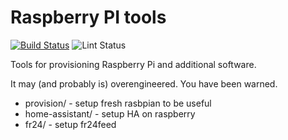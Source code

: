Raspberry PI tools
==================

[![Build Status](https://travis-ci.org/kpucynski/raspberry.svg?branch=master)](https://travis-ci.org/kpucynski/raspberry)
![Lint Status](https://github.com/kpucynski/raspberry/workflows/Ansible%20Lint/badge.svg)

Tools for provisioning Raspberry Pi and additional software.

It may (and probably is) overengineered. You have been warned.

* provision/ - setup fresh rasbpian to be useful
* home-assistant/ - setup HA on raspberry
* fr24/ - setup fr24feed

